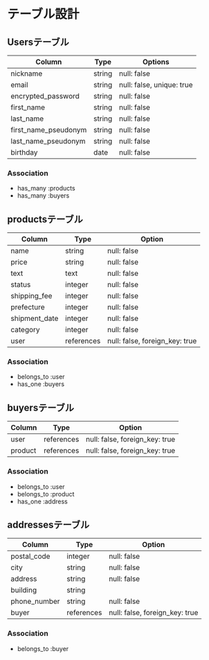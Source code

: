 # テーブル設計

## Usersテーブル

| Column               | Type   | Options                   |
| -------------------- | ------ | ------------------------- |
| nickname             | string | null: false               |
| email                | string | null: false, unique: true |
| encrypted_password   | string | null: false               |
| first_name           | string | null: false               |
| last_name            | string | null: false               |
| first_name_pseudonym | string | null: false               |
| last_name_pseudonym  | string | null: false               |
| birthday             | date   | null: false               |

### Association

- has_many :products
- has_many :buyers

## productsテーブル

| Column        | Type       | Option                         |
| ------------- | ---------- | ------------------------------ |
| name          | string     | null: false                    |
| price         | string     | null: false                    |
| text          | text       | null: false                    |
| status        | integer    | null: false                    |
| shipping_fee  | integer    | null: false                    |
| prefecture    | integer    | null: false                    |
| shipment_date | integer    | null: false                    |
| category      | integer    | null: false                    |
| user          | references | null: false, foreign_key: true |

### Association

- belongs_to :user
- has_one    :buyers

## buyersテーブル

| Column  | Type       | Option                         |
| ------- | ---------- | ------------------------------ |
| user    | references | null: false, foreign_key: true |
| product | references | null: false, foreign_key: true |

### Association

- belongs_to :user
- belongs_to :product
- has_one    :address

## addressesテーブル

| Column       | Type       | Option                         |
| ------------ | ---------- | ------------------------------ |
| postal_code  | integer    | null: false                    |
| city         | string     | null: false                    |
| address      | string     | null: false                    |
| building     | string     |                                |
| phone_number | string     | null: false                    |
| buyer        | references | null: false, foreign_key: true |

### Association

- belongs_to :buyer
